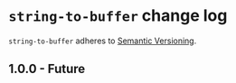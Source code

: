 # `string-to-buffer` change log

`string-to-buffer` adheres to [Semantic Versioning](http://semver.org/).

## 1.0.0 - Future

